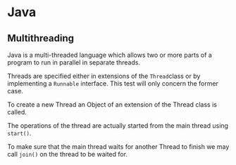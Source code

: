 Java
====

## Multithreading

Java is a multi-threaded language which allows two or more parts of a program to run in parallel in separate threads.

Threads are specified either in extensions of the `Thread`class or by implementing a `Runnable` interface. This test will only concern the former case.

To create a new Thread an Object of an extension of the Thread class is called.

The operations of the thread are actually started from the main thread using `start()`.

To make sure that the main thread waits for another Thread to finish we may call `join()` on the thread to be waited for.